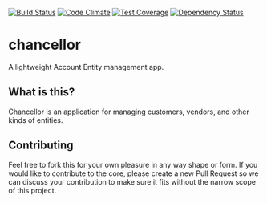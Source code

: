 [![Build Status](https://travis-ci.org/westernmilling/chancellor.svg)](https://travis-ci.org/westernmilling/chancellor)
[![Code Climate](https://codeclimate.com/github/westernmilling/chancellor/badges/gpa.svg)](https://codeclimate.com/github/westernmilling/chancellor)
[![Test Coverage](https://codeclimate.com/github/westernmilling/chancellor/badges/coverage.svg)](https://codeclimate.com/github/westernmilling/chancellor)
[![Dependency Status](https://img.shields.io/gemnasium/westernmilling/chancellor.svg)](https://gemnasium.com/westernmilling/chancellor)

chancellor
==========

A lightweight Account Entity management app.

What is this?
-------------

Chancellor is an application for managing customers, vendors, and other kinds
of entities.

Contributing
------------

Feel free to fork this for your own pleasure in any way shape or form. If you 
would like to contribute to the core, please create a new Pull Request so we 
can discuss your contribution to make sure it fits without the narrow scope of
this project.
